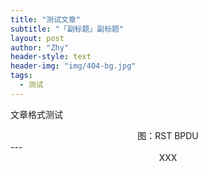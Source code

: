 ```yaml
---
title: "测试文章"
subtitle: "「副标题」副标题"
layout: post
author: "Zhy"
header-style: text
header-img: "img/404-bg.jpg"
tags:
  - 测试
---
```


文章格式测试

<center>
    图：RST BPDU
</center>
---

<div align=center>
    XXX
</div>

